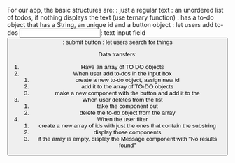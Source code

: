 For our app, the basic structures are:
<To Do title>: just a regular text
<TO DO list>: an unordered list of todos, if nothing displays the text (use ternary function)
    <TO DO>: has a to-do object that has a String, an unique id and a button object
<add to do>: let users add to-dos
    <input>: text input field
    <button>: submit button
<filter>: let users search for things

Data transfers:
1. Have an array of TO DO objects 
2. When user add to-dos in the input box
    1) create a new to-do object, assign new id
    2) add it to the array of TO-DO objects
    3) make a new <TO DO> component with the button and add it to the <TO DO List>
3. When user deletes from the list
    1) take the <TO DO> component out
    2) delete the to-do object from the array 
4. When the user filter
    1) create a new array of ids with just the ones that contain the substring
    2) display those <TO DO> components 
    3) if the array is empty, display the Message component with "No results found"